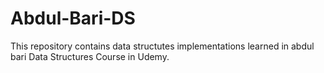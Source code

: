 # Abdul-Bari-DS
This repository contains data structutes implementations learned in abdul bari Data Structures Course in Udemy.
